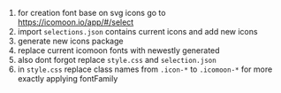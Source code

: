 1. for creation font base on svg icons go to https://icomoon.io/app/#/select
2. import `selections.json` contains current icons and add new icons
3. generate new icons package
4. replace current icomoon fonts with newestly generated
5. also dont forgot replace `style.css` and `selection.json`
6. in `style.css` replace class names from `.icon-*` to `.icomoon-*` for more exactly applying fontFamily
